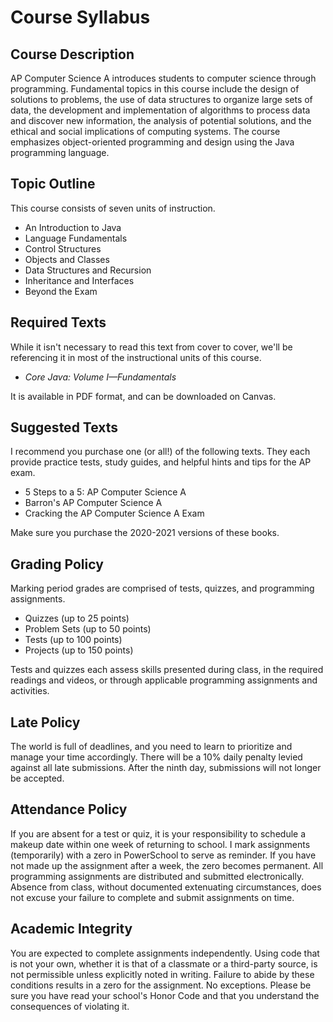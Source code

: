 # Course Syllabus

## Course Description

AP Computer Science A introduces students to computer science through programming. Fundamental topics in this course include the design of solutions to problems, the use of data structures to organize large sets of data, the development and implementation of algorithms to process data and discover new information, the analysis of potential solutions, and the ethical and social implications of computing systems. The course emphasizes object-oriented programming and design using the Java programming language.

## Topic Outline

This course consists of seven units of instruction.

* An Introduction to Java
* Language Fundamentals
* Control Structures
* Objects and Classes
* Data Structures and Recursion
* Inheritance and Interfaces
* Beyond the Exam

## Required Texts

While it isn't necessary to read this text from cover to cover, we'll be referencing it in most of the instructional units of this course.

* _Core Java: Volume I—Fundamentals_

It is available in PDF format, and can be downloaded on Canvas.

## Suggested Texts

I recommend you purchase one \(or all!\) of the following texts. They each provide practice tests, study guides, and helpful hints and tips for the AP exam.

* 5 Steps to a 5: AP Computer Science A
* Barron's AP Computer Science A
* Cracking the AP Computer Science A Exam

Make sure you purchase the 2020-2021 versions of these books.

## Grading Policy

Marking period grades are comprised of tests, quizzes, and programming assignments.

* Quizzes \(up to 25 points\)
* Problem Sets \(up to 50 points\)
* Tests \(up to 100 points\)
* Projects \(up to 150 points\)

Tests and quizzes each assess skills presented during class, in the required readings and videos, or through applicable programming assignments and activities.

## Late Policy

The world is full of deadlines, and you need to learn to prioritize and manage your time accordingly. There will be a 10% daily penalty levied against all late submissions. After the ninth day, submissions will not longer be accepted.

## Attendance Policy

If you are absent for a test or quiz, it is your responsibility to schedule a makeup date within one week of returning to school. I mark assignments \(temporarily\) with a zero in PowerSchool to serve as reminder. If you have not made up the assignment after a week, the zero becomes permanent. All programming assignments are distributed and submitted electronically. Absence from class, without documented extenuating circumstances, does not excuse your failure to complete and submit assignments on time.

## Academic Integrity

You are expected to complete assignments independently. Using code that is not your own, whether it is that of a classmate or a third-party source, is not permissible unless explicitly noted in writing. Failure to abide by these conditions results in a zero for the assignment. No exceptions. Please be sure you have read your school's Honor Code and that you understand the consequences of violating it.

